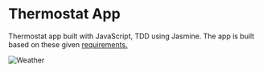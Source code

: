 # Thermostat App

Thermostat app built with JavaScript, TDD using Jasmine. The app is built based on these given [requirements.](requirements.md)

![Weather](./public/images/weather.gif)
